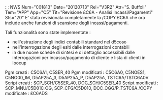  :  : NWS Num="001813" Date="20120713" Rel="V3R2" Atr="S. Buffoli" Tem="APP" App="C5" Tit="Revisione £C6A - Analisi Incassi/Pagamenti" Sts="20"
E' stata revisionata completamente la /COPY £C6A che ora include anche funzioni di scansione degli
incassi/pagamenti.

Tali funzionalità sono state implementate : 
- nell'estrazione degli indici contabili standard nel d5coso
- nell'interrogazione degli esiti dalle interrogazioni contabili
- in due nuove schede di sintesi e di dettaglio accessibili dalle interrogazioni per
incasso/pagamento di cliente e lista di clienti in loocup

Pgm creati :  C5C6A1, C5SER_40
Pgm modificati :  C5C6A0, C5NOES1, C5NO00_IM, D5AP25A_3, D5AP25A_P, D5AP25A, TSTC6A/TSTC6A0V Script creati :  SCP_SCH/C5SER_40, DOC_SCH/C5SER_40
Script modificati :  SCP_MNU/C5D010_OG, SCP_CFG/C5D010, DOC_OGG/P_TSTC6A
/COPY modificate :  £C6ADS

